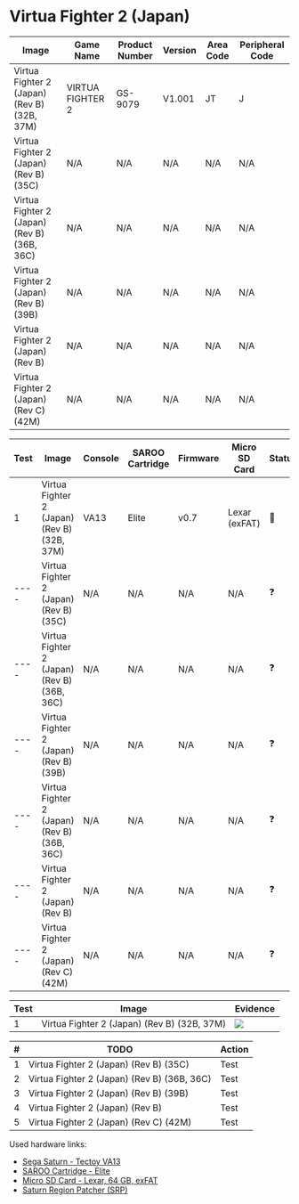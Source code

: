 # Virtua Fighter 2 (Japan)

| Image                                       | Game Name        | Product Number | Version | Area Code | Peripheral Code |
| ------------------------------------------- | ---------------- | -------------- | ------- | --------- | --------------- |
| Virtua Fighter 2 (Japan) (Rev B) (32B, 37M) | VIRTUA FIGHTER 2 | GS-9079        | V1.001  | JT        | J               |
| Virtua Fighter 2 (Japan) (Rev B) (35C)      | N/A              | N/A            | N/A     | N/A       | N/A             |
| Virtua Fighter 2 (Japan) (Rev B) (36B, 36C) | N/A              | N/A            | N/A     | N/A       | N/A             |
| Virtua Fighter 2 (Japan) (Rev B) (39B)      | N/A              | N/A            | N/A     | N/A       | N/A             |
| Virtua Fighter 2 (Japan) (Rev B)            | N/A              | N/A            | N/A     | N/A       | N/A             |
| Virtua Fighter 2 (Japan) (Rev C) (42M)      | N/A              | N/A            | N/A     | N/A       | N/A             |

| Test | Image                                       | Console | SAROO Cartridge | Firmware | Micro SD Card | Status     | Time Played |
| ---- | ------------------------------------------- | ------- | --------------- | -------- | ------------- | ---------- | ----------- |
| 1    | Virtua Fighter 2 (Japan) (Rev B) (32B, 37M) | VA13    | Elite           | v0.7     | Lexar (exFAT) | :100:      | 29 minutes  |
| ---- | Virtua Fighter 2 (Japan) (Rev B) (35C)      | N/A     | N/A             | N/A      | N/A           | :question: | N/A         |
| ---- | Virtua Fighter 2 (Japan) (Rev B) (36B, 36C) | N/A     | N/A             | N/A      | N/A           | :question: | N/A         |
| ---- | Virtua Fighter 2 (Japan) (Rev B) (39B)      | N/A     | N/A             | N/A      | N/A           | :question: | N/A         |
| ---- | Virtua Fighter 2 (Japan) (Rev B) (36B, 36C) | N/A     | N/A             | N/A      | N/A           | :question: | N/A         |
| ---- | Virtua Fighter 2 (Japan) (Rev B)            | N/A     | N/A             | N/A      | N/A           | :question: | N/A         |
| ---- | Virtua Fighter 2 (Japan) (Rev C) (42M)      | N/A     | N/A             | N/A      | N/A           | :question: | N/A         |

| Test | Image                                       | Evidence                                                                                         |
| ---- | ------------------------------------------- | ------------------------------------------------------------------------------------------------ |
| 1    | Virtua Fighter 2 (Japan) (Rev B) (32B, 37M) | [![](https://img.youtube.com/vi/XbYqO0_o9Jk/0.jpg)](https://www.youtube.com/watch?v=XbYqO0_o9Jk) |

| #   | TODO                                        | Action |
| --- | ------------------------------------------- | ------ |
| 1   | Virtua Fighter 2 (Japan) (Rev B) (35C)      | Test   |
| 2   | Virtua Fighter 2 (Japan) (Rev B) (36B, 36C) | Test   |
| 3   | Virtua Fighter 2 (Japan) (Rev B) (39B)      | Test   |
| 4   | Virtua Fighter 2 (Japan) (Rev B)            | Test   |
| 5   | Virtua Fighter 2 (Japan) (Rev C) (42M)      | Test   |

Used hardware links:

- [Sega Saturn - Tectoy VA13](../../../../Info/Consoles/VA13/README.md)
- [SAROO Cartridge - Elite](../../../../Info/Cartridges/GuangzhouSanStarOnlineShop/1.6/README.md)
- [Micro SD Card - Lexar, 64 GB, exFAT](../../../../Info/SdCards/Lexar/64GB/exfat/README.md)
- [Saturn Region Patcher (SRP)](https://segaxtreme.net/resources/saturn-region-patcher.81/download)
